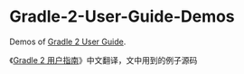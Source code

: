 Gradle-2-User-Guide-Demos
=========================

Demos of [Gradle 2 User Guide](https://github.com/waylau/Gradle-2-User-Guide).

《[Gradle 2 用户指南](https://github.com/waylau/Gradle-2-User-Guide)》中文翻译，文中用到的例子源码
